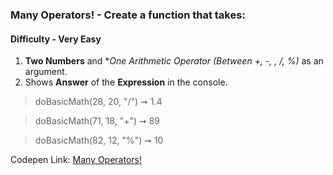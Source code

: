 ### Many Operators! - Create a function that takes:

#### Difficulty - Very Easy

1. **Two Numbers** and **One Arithmetic Operator (Between +, -, *, /, %)** as an argument. 
1. Shows **Answer** of the **Expression** in the console.

> doBasicMath(28, 20, "/") ➞ 1.4 

> doBasicMath(71, 18, "+") ➞ 89

> doBasicMath(82, 12, "%") ➞ 10

Codepen Link: [Many Operators!](https://codepen.io/javascriptstudent/pen/xxErqwz)